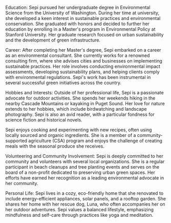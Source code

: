 Education:
Sepi pursued her undergraduate degree in Environmental Science from the University of Washington. During her time at university, she developed a keen interest in sustainable practices and environmental conservation. She graduated with honors and decided to further her education by enrolling in a Master's program in Environmental Policy at Stanford University. Her graduate research focused on urban sustainability and the development of green infrastructure.

Career:
After completing her Master's degree, Sepi embarked on a career as an environmental consultant. She currently works for a renowned consulting firm, where she advises cities and businesses on implementing sustainable practices. Her role involves conducting environmental impact assessments, developing sustainability plans, and helping clients comply with environmental regulations. Sepi's work has been instrumental in several successful green initiatives across the country.

Hobbies and Interests:
Outside of her professional life, Sepi is a passionate advocate for outdoor activities. She spends her weekends hiking in the nearby Cascade Mountains or kayaking in Puget Sound. Her love for nature extends to her hobbies, which include birdwatching and landscape photography. Sepi is also an avid reader, with a particular fondness for science fiction and historical novels.

Sepi enjoys cooking and experimenting with new recipes, often using locally sourced and organic ingredients. She is a member of a community-supported agriculture (CSA) program and enjoys the challenge of creating meals with the seasonal produce she receives.

Volunteering and Community Involvement:
Sepi is deeply committed to her community and volunteers with several local organizations. She is a regular participant in beach cleanups and tree planting events and serves on the board of a non-profit dedicated to preserving urban green spaces. Her efforts have earned her recognition as a leading environmental advocate in her community.

Personal Life:
Sepi lives in a cozy, eco-friendly home that she renovated to include energy-efficient appliances, solar panels, and a rooftop garden. She shares her home with her rescue dog, Luna, who often accompanies her on her outdoor adventures. Sepi values a balanced lifestyle, emphasizing mindfulness and self-care through practices like yoga and meditation.

